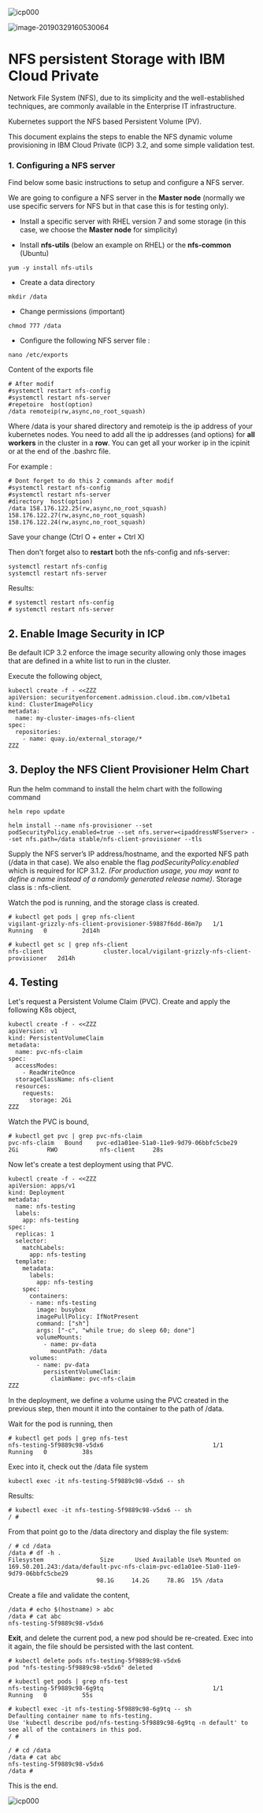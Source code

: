 ![icp000](images/icp000.png)



![image-20190329160530064](images/image-20190329160530064-3871930.png)



# NFS persistent Storage with IBM Cloud Private



Network File System (NFS), due to its simplicity and the well-established techniques, are commonly available in the Enterprise IT infrastructure.

Kubernetes support the NFS based Persistent Volume (PV). 

This document explains the steps to enable the NFS dynamic volume provisioning in IBM Cloud Private (ICP) 3.2, and some simple validation test.

### 1. Configuring a NFS server

Find below some basic instructions to setup and configure a NFS server. 

We are going to configure a NFS server in the **Master node** (normally we use specific servers for NFS but in that case this is for testing only).

- Install a specific server with RHEL version 7 and some storage (in this case, we choose the **Master node** for simplicity)

- Install **nfs-utils** (below an example on RHEL) or the **nfs-common** (Ubuntu)

`yum -y install nfs-utils`

- Create a data directory

`mkdir /data`

- Change permissions (important)

`chmod 777 /data`

- Configure the following NFS server file :

`nano /etc/exports`

Content of the exports file

```console
# After modif
#systemctl restart nfs-config
#systemctl restart nfs-server
#repetoire  host(option)
/data remoteip(rw,async,no_root_squash) 
```

Where /data is your shared directory and remoteip is the ip address of your kubernetes nodes. You need to add all the ip addresses (and options) for **all workers** in the cluster in a **row**. You can get all your worker ip in the icpinit or at the end of the .bashrc file.

For example :

```console
# Dont forget to do this 2 commands after modif
#systemctl restart nfs-config
#systemctl restart nfs-server
#directory  host(option)
/data 158.176.122.25(rw,async,no_root_squash) 158.176.122.27(rw,async,no_root_squash) 158.176.122.24(rw,async,no_root_squash)
```

Save your change (Ctrl O + enter + Ctrl X)

Then don't forget also to **restart** both the nfs-config and nfs-server:

```
systemctl restart nfs-config
systemctl restart nfs-server
```

Results:

```console
# systemctl restart nfs-config
# systemctl restart nfs-server
```



## 2. Enable Image Security in ICP

Be default ICP 3.2 enforce the image security allowing only those images that are defined in a white list to run in the cluster.

Execute the following object,

```
kubectl create -f - <<ZZZ
apiVersion: securityenforcement.admission.cloud.ibm.com/v1beta1
kind: ClusterImagePolicy
metadata:
  name: my-cluster-images-nfs-client
spec:
  repositories:
    - name: quay.io/external_storage/*
ZZZ
```



## 3. Deploy the NFS Client Provisioner Helm Chart

Run the helm command to install the helm chart with the following command

```
helm repo update

helm install --name nfs-provisioner --set podSecurityPolicy.enabled=true --set nfs.server=<ipaddressNFSserver> --set nfs.path=/data stable/nfs-client-provisioner --tls
```

Supply the NFS server’s IP address/hostname, and the exported NFS path (/data in that case). We also enable the flag *podSecurityPolicy.enabled* which is required for ICP 3.1.2. *(For production usage, you may want to define a name instead of a randomly generated release name)*. Storage class is : nfs-client.

Watch the pod is running, and the storage class is created.

```
# kubectl get pods | grep nfs-client
vigilant-grizzly-nfs-client-provisioner-59887f6dd-86m7p   1/1     Running   0          2d14h

# kubectl get sc | grep nfs-client
nfs-client                 cluster.local/vigilant-grizzly-nfs-client-provisioner   2d14h
```



## 4. Testing

Let's request a Persistent Volume Claim (PVC). Create and apply the following K8s object,

```
kubectl create -f - <<ZZZ
apiVersion: v1
kind: PersistentVolumeClaim
metadata:
  name: pvc-nfs-claim
spec:
  accessModes:
    - ReadWriteOnce
  storageClassName: nfs-client
  resources:
    requests:
      storage: 2Gi
ZZZ
```

Watch the PVC is bound,

```
# kubectl get pvc | grep pvc-nfs-claim
pvc-nfs-claim   Bound    pvc-ed1a01ee-51a0-11e9-9d79-06bbfc5cbe29   2Gi        RWO            nfs-client     28s
```

Now let's create a test deployment using that PVC.

```
kubectl create -f - <<ZZZ
apiVersion: apps/v1
kind: Deployment
metadata:
  name: nfs-testing
  labels:
    app: nfs-testing
spec:
  replicas: 1
  selector:
    matchLabels:
      app: nfs-testing
  template:
    metadata:
      labels:
        app: nfs-testing
    spec:
      containers:
      - name: nfs-testing
        image: busybox
        imagePullPolicy: IfNotPresent
        command: ["sh"]
        args: ["-c", "while true; do sleep 60; done"]
        volumeMounts:
          - name: pv-data
            mountPath: /data
      volumes:
        - name: pv-data
          persistentVolumeClaim:
            claimName: pvc-nfs-claim
ZZZ
```

In the deployment, we define a volume using the PVC created in the previous step, then mount it into the container to the path of /data.

Wait for the pod is running, then

```
# kubectl get pods | grep nfs-test
nfs-testing-5f9889c98-v5dx6                               1/1     Running   0          38s
```

Exec into it, check out the /data file system

```
kubectl exec -it nfs-testing-5f9889c98-v5dx6 -- sh
```

Results:

```
# kubectl exec -it nfs-testing-5f9889c98-v5dx6 -- sh
/ #
```

From that point go to the /data directory and display the file system:

```
/ # cd /data
/data # df -h .
Filesystem                Size      Used Available Use% Mounted on
169.50.201.243:/data/default-pvc-nfs-claim-pvc-ed1a01ee-51a0-11e9-9d79-06bbfc5cbe29
                         98.1G     14.2G     78.8G  15% /data
```



Create a file and validate the content,

```
/data # echo $(hostname) > abc
/data # cat abc
nfs-testing-5f9889c98-v5dx6
```

**Exit**, and delete the current pod, a new pod should be re-created. Exec into it again, the file should be persisted with the last content.

```
# kubectl delete pods nfs-testing-5f9889c98-v5dx6
pod "nfs-testing-5f9889c98-v5dx6" deleted

# kubectl get pods | grep nfs-test
nfs-testing-5f9889c98-6g9tq                               1/1     Running   0          55s

# kubectl exec -it nfs-testing-5f9889c98-6g9tq -- sh
Defaulting container name to nfs-testing.
Use 'kubectl describe pod/nfs-testing-5f9889c98-6g9tq -n default' to see all of the containers in this pod.
/ # 

/ # cd /data
/data # cat abc
nfs-testing-5f9889c98-v5dx6
/data # 

```

This is the end.

![icp000](images/icp000.png)







